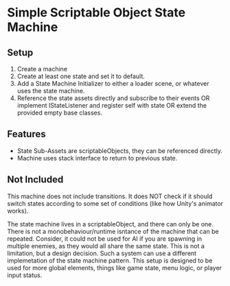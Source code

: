 ﻿# Simple Scriptable Object State Machine

## Setup
1. Create a machine
2. Create at least one state and set it to default.
3. Add a State Machine Initializer to either a loader scene, or whatever uses the state machine. 
4. Reference the state assets directly and subscribe to their events OR implement IStateListener and register self with state OR extend the provided empty base classes.

## Features
- State Sub-Assets are scriptableObjects, they can be referenced directly.
- Machine uses stack interface to return to previous state.

## Not Included
This machine does not include transitions. It does NOT check if it should switch states according to some set of conditions (like how Unity's animator works).

The state machine lives in a scriptableObject, and there can only be one. There is not a monobehaviour/runtime isntance of the machine that can be repeated. Consider, it could not be used for AI if you are spawning in multiple enemies, as they would all share the same state.
This is not a limitation, but a design decision. Such a system can use a different implemetation of the state machine pattern. This setup is designed to be used for more global elements, things like game state, menu logic, or player input status.

